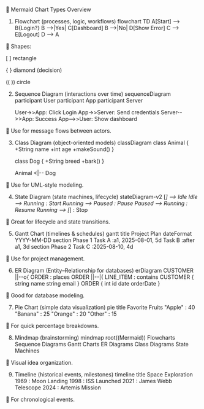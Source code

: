 
🧭 Mermaid Chart Types Overview
1. Flowchart (processes, logic, workflows)
flowchart TD
    A[Start] --> B{Login?}
    B -->|Yes| C[Dashboard]
    B -->|No| D[Show Error]
    C --> E[Logout]
    D --> A


📌 Shapes:

[ ] rectangle

{ } diamond (decision)

(( )) circle

2. Sequence Diagram (interactions over time)
sequenceDiagram
    participant User
    participant App
    participant Server

    User->>App: Click Login
    App->>Server: Send credentials
    Server-->>App: Success
    App-->>User: Show dashboard


📌 Use for message flows between actors.

3. Class Diagram (object-oriented models)
classDiagram
    class Animal {
      +String name
      +int age
      +makeSound()
    }

    class Dog {
      +String breed
      +bark()
    }

    Animal <|-- Dog


📌 Use for UML-style modeling.

4. State Diagram (state machines, lifecycle)
stateDiagram-v2
    [*] --> Idle
    Idle --> Running : Start
    Running --> Paused : Pause
    Paused --> Running : Resume
    Running --> [*] : Stop


📌 Great for lifecycle and state transitions.

5. Gantt Chart (timelines & schedules)
gantt
    title Project Plan
    dateFormat  YYYY-MM-DD
    section Phase 1
    Task A :a1, 2025-08-01, 5d
    Task B :after a1, 3d
    section Phase 2
    Task C :2025-08-10, 4d


📌 Use for project management.

6. ER Diagram (Entity–Relationship for databases)
erDiagram
    CUSTOMER ||--o{ ORDER : places
    ORDER ||--|{ LINE_ITEM : contains
    CUSTOMER {
        string name
        string email
    }
    ORDER {
        int id
        date orderDate
    }


📌 Good for database modeling.

7. Pie Chart (simple data visualization)
pie title Favorite Fruits
    "Apple" : 40
    "Banana" : 25
    "Orange" : 20
    "Other" : 15


📌 For quick percentage breakdowns.

8. Mindmap (brainstorming)
mindmap
  root((Mermaid))
    Flowcharts
    Sequence Diagrams
    Gantt Charts
    ER Diagrams
    Class Diagrams
    State Machines


📌 Visual idea organization.

9. Timeline (historical events, milestones)
timeline
    title Space Exploration
    1969 : Moon Landing
    1998 : ISS Launched
    2021 : James Webb Telescope
    2024 : Artemis Mission


📌 For chronological events.
